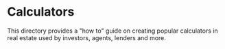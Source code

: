 # Calculators
This directory provides a "how to" guide on creating popular calculators in real estate used by investors, agents, lenders and more.
